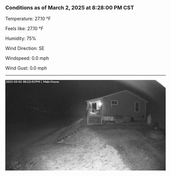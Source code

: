 ### Conditions as of March 2, 2025 at 8:28:00 PM CST 

Temperature: 27.10 &deg;F

Feels like: 27.10 &deg;F

Humidity: 75%

Wind Direction: SE

Windspeed: 0.0 mph

Wind Gust: 0.0 mph

---

<img src="./images/latest.jpeg"/>

